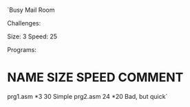 `Busy Mail Room

Challenges:

  Size:  3
  Speed: 25

Programs:

  NAME       SIZE     SPEED     COMMENT
  =========================================
  prg1.asm   *3        30       Simple
  prg2.asm    24			*20       Bad, but quick`
